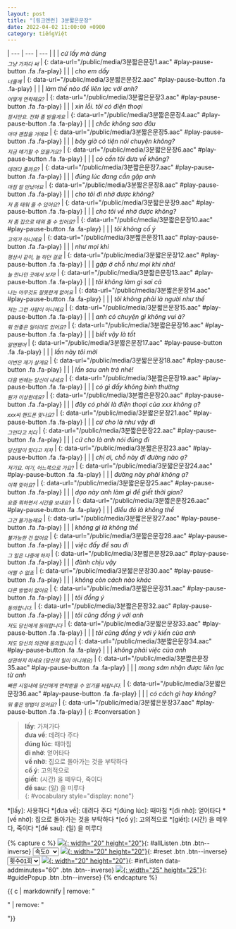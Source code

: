 ```yaml
---
layout: post
title: "[링크앤런] 3분짧은문장"
date: 2022-04-02 11:00:00 +0900
category: tiếngViệt
---
```


| --- | --- | --- |
| | *cứ lấy mà dùng<br /><sub>그냥 가져다 써</sub>* | [](#){: data-url="/public/media/3분짧은문장1.aac" #play-pause-button .fa .fa-play} |
| | *cho em dấy<br /><sub>너줄께</sub>* | [](#){: data-url="/public/media/3분짧은문장2.aac" #play-pause-button .fa .fa-play} |
| | *làm thế nào để liên lạc với anh?<br /><sub>어떻게 연락해요?</sub>* | [](#){: data-url="/public/media/3분짧은문장3.aac" #play-pause-button .fa .fa-play} |
| | *xin lỗi. tôi có điện thoại<br /><sub>잠시만요. 전화 좀 받을게요</sub>* | [](#){: data-url="/public/media/3분짧은문장4.aac" #play-pause-button .fa .fa-play} |
| | *chắc không sao đâu<br /><sub>아마 괜찮을 거에요</sub>* | [](#){: data-url="/public/media/3분짧은문장5.aac" #play-pause-button .fa .fa-play} |
| | *bây giờ có tiện nói chuyện không?<br /><sub>지금 얘기할 수 있을가요?</sub>* | [](#){: data-url="/public/media/3분짧은문장6.aac" #play-pause-button .fa .fa-play} |
| | *có cần tôi đưa về không?<br /><sub>데려다 줄까요?</sub>* | [](#){: data-url="/public/media/3분짧은문장7.aac" #play-pause-button .fa .fa-play} |
| | *đúng lúc đang cần gặp anh<br /><sub>마침 잘 만났어요</sub>* | [](#){: data-url="/public/media/3분짧은문장8.aac" #play-pause-button .fa .fa-play} |
| | *cho tôi đi nhờ được không?<br /><sub>저 좀 태워 줄 수 있어요?</sub>* | [](#){: data-url="/public/media/3분짧은문장9.aac" #play-pause-button .fa .fa-play} |
| | *cho tôi về nhờ được không?<br /><sub>저 좀 집으로 태워 줄 수 있어요?</sub>* | [](#){: data-url="/public/media/3분짧은문장10.aac" #play-pause-button .fa .fa-play} |
| | *tôi không cố ý<br /><sub>고의가 아니에요</sub>* | [](#){: data-url="/public/media/3분짧은문장11.aac" #play-pause-button .fa .fa-play} |
| | *như mọi khi<br /><sub>평상시 같이, 늘 하던 걸로</sub>* | [](#){: data-url="/public/media/3분짧은문장12.aac" #play-pause-button .fa .fa-play} |
| | *gặp ở chỗ như mọi khi nhá!<br /><sub>늘 만나던 곳에서 보자!</sub>* | [](#){: data-url="/public/media/3분짧은문장13.aac" #play-pause-button .fa .fa-play} |
| | *tôi không làm gì sai cả<br /><sub>나는 아무것도 잘못한게 없어요</sub>* | [](#){: data-url="/public/media/3분짧은문장14.aac" #play-pause-button .fa .fa-play} |
| | *tôi không phải là người như thế<br /><sub>저는 그런 사람이 아니에요</sub>* | [](#){: data-url="/public/media/3분짧은문장15.aac" #play-pause-button .fa .fa-play} |
| | *anh có chuyện gì không vui à?<br /><sub>뭐 안좋은 일이라도 있어요?</sub>* | [](#){: data-url="/public/media/3분짧은문장16.aac" #play-pause-button .fa .fa-play} |
| | *biết vậy là tốt<br /><sub>알면됐어</sub>* | [](#){: data-url="/public/media/3분짧은문장17.aac" #play-pause-button .fa .fa-play} |
| | *lần này tôi mời<br /><sub>이번은 제가 살게요</sub>* | [](#){: data-url="/public/media/3분짧은문장18.aac" #play-pause-button .fa .fa-play} |
| | *lần sau anh trả nhé!<br /><sub>다음 번에는 당신이 내세요</sub>* | [](#){: data-url="/public/media/3분짧은문장19.aac" #play-pause-button .fa .fa-play} |
| | *có gì đấy không bình thường<br /><sub>뭔가 이상한데요?</sub>* | [](#){: data-url="/public/media/3분짧은문장20.aac" #play-pause-button .fa .fa-play} |
| | *đây có phải là điện thoại của xxx không ạ?<br /><sub>xxx씨 핸드폰 맞나요?</sub>* | [](#){: data-url="/public/media/3분짧은문장21.aac" #play-pause-button .fa .fa-play} |
| | *cứ cho là như vậy đi<br /><sub>그런다고 치다</sub>* | [](#){: data-url="/public/media/3분짧은문장22.aac" #play-pause-button .fa .fa-play} |
| | *cứ cho là anh nói đúng đi<br /><sub>당신말이 맞다고 치자</sub>* | [](#){: data-url="/public/media/3분짧은문장23.aac" #play-pause-button .fa .fa-play} |
| | *chị ơi, chỗ này đi đường nào ạ?<br /><sub>저기요. 여기, 어느쪽으로 가요?</sub>* | [](#){: data-url="/public/media/3분짧은문장24.aac" #play-pause-button .fa .fa-play} |
| | *đường này phải không ạ?<br /><sub>이쪽 맞아요?</sub>* | [](#){: data-url="/public/media/3분짧은문장25.aac" #play-pause-button .fa .fa-play} |
| | *dạo này anh làm gì để giết thời gian?<br /><sub>요즘 뭐하면서 시간을 보내요?</sub>* | [](#){: data-url="/public/media/3분짧은문장26.aac" #play-pause-button .fa .fa-play} |
| | *điều đó là không thể<br /><sub>그건 불가능해요</sub>* | [](#){: data-url="/public/media/3분짧은문장27.aac" #play-pause-button .fa .fa-play} |
| | *không gì là không thể<br /><sub>불가능한 건 없어요</sub>* | [](#){: data-url="/public/media/3분짧은문장28.aac" #play-pause-button .fa .fa-play} |
| | *việc đấy để sau đi<br /><sub>그 일은 나중에 하자</sub>* | [](#){: data-url="/public/media/3분짧은문장29.aac" #play-pause-button .fa .fa-play} |
| | *đành chịu vậy<br /><sub>어쩔 수 없죠</sub>* | [](#){: data-url="/public/media/3분짧은문장30.aac" #play-pause-button .fa .fa-play} |
| | *không còn cách nào khác<br /><sub>다른 방법이 없어요</sub>* | [](#){: data-url="/public/media/3분짧은문장31.aac" #play-pause-button .fa .fa-play} |
| | *tôi đồng ý<br /><sub>동의합니다.</sub>* | [](#){: data-url="/public/media/3분짧은문장32.aac" #play-pause-button .fa .fa-play} |
| | *tôi cũng đồng ý với anh<br /><sub>저도 당신에게 동의합니다</sub>* | [](#){: data-url="/public/media/3분짧은문장33.aac" #play-pause-button .fa .fa-play} |
| | *tôi cũng đồng ý với ý kiến của anh<br /><sub>저도 당신의 의견에 동의합니다</sub>* | [](#){: data-url="/public/media/3분짧은문장34.aac" #play-pause-button .fa .fa-play} |
| | *không phải việc của anh<br /><sub>상관하지 마세요 (당신의 일이 아니에요)</sub>* | [](#){: data-url="/public/media/3분짧은문장35.aac" #play-pause-button .fa .fa-play} |
| | *mong sớm nhận được liên lạc từ anh<br /><sub>빠른 시일내에 당신에게 연락받을 수 있기를 바랍니다.</sub>* | [](#){: data-url="/public/media/3분짧은문장36.aac" #play-pause-button .fa .fa-play} |
| | *có cách gì hay không?<br /><sub>뭐 좋은 방법이 있어요?</sub>* | [](#){: data-url="/public/media/3분짧은문장37.aac" #play-pause-button .fa .fa-play} |
{: #conversation }

> **lấy**: 가져가다  
> **đưa về**: 데려다 주다  
> **đúng lúc**:  때마침  
> **đi nhờ**:  얻어타다  
> **về nhờ**:  집으로 돌아가는 것을 부탁하다  
> **cố ý**:  고의적으로  
> **giết**: (시간) 을 떼우다, 죽이다  
> **để sau**: (일) 을 미루다  
{: #vocabulary style="display: none"}

*[lấy]: 사용하다
*[đưa về]: 데려다 주다
*[đúng lúc]:  때마침
*[đi nhờ]:  얻어타다
*[về nhờ]:  집으로 돌아가는 것을 부탁하다
*[cố ý]:  고의적으로
*[giết]: (시간) 을 떼우다, 죽이다
*[để sau]: (일) 을 미루다

{% capture c %}
  [![](/public/icon/sorting-order-button.png){: width="20" height="20"}](#){: #allListen .btn .btn--inverse}
  <select id="playbackspeed">
    <option value="1.0">속도0</option>
    <option value="0.75">속도-1</option>
    <option value="0.5">속도-2</option>
  </select>
  [![](/public/icon/reset-button.png){: width="20" height="20"}](#){: #reset .btn .btn--inverse}
  <select id="ringsToPlay">
    <option value="1">횟수01회</option>
    <option value="2">횟수02회</option>
    <option value="3">횟수03회</option>
    <option value="4">횟수04회</option>
    <option value="5">횟수05회</option>
    <option value="7">횟수07회</option>
    <option value="10">횟수10회</option>
  </select>
  [![](/public/icon/repeat-button.png){: width="20" height="20"}](#){: #infListen data-addminutes="60" .btn .btn--inverse}
  [![](/public/icon/open-popup-button.png){: width="25" height="25"}](#){: #guidePopup .btn .btn--inverse}
{% endcapture %}

<div id="fixedBtn">
  <div class="card">
  {{ c | markdownify | remove: "<p>" | remove: "</p>"}}
  </div>
</div>